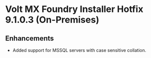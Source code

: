                            

Volt MX  Foundry Installer Hotfix 9.1.0.3 (On-Premises)
=====================================================

Enhancements
------------

*   Added support for MSSQL servers with case sensitive collation.

